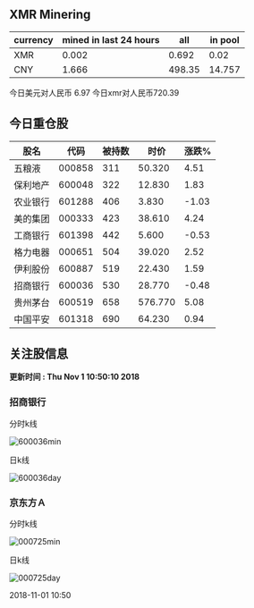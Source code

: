 ## XMR Minering

|currency|mined in last 24 hours|all|in pool|
|---|---|---|---|
|XMR|0.002|0.692|0.02|
|CNY|1.666|498.35|14.757|

今日美元对人民币 6.97	今日xmr对人民币720.39


## 今日重仓股 

|股名|代码|被持数|时价|涨跌%|
|---|---|---|---|---|
|五粮液|000858|311|50.320|4.51|
|保利地产|600048|322|12.830|1.83|
|农业银行|601288|406|3.830|-1.03|
|美的集团|000333|423|38.610|4.24|
|工商银行|601398|442|5.600|-0.53|
|格力电器|000651|504|39.020|2.52|
|伊利股份|600887|519|22.430|1.59|
|招商银行|600036|530|28.770|-0.48|
|贵州茅台|600519|658|576.770|5.08|
|中国平安|601318|690|64.230|0.94|

## 关注股信息
**更新时间 : Thu Nov  1 10:50:10 2018**
### 招商银行 
分时k线

![600036min](http://image.sinajs.cn/newchart/min/n/sh600036.gif)

日k线

![600036day](http://image.sinajs.cn/newchart/daily/n/sh600036.gif)

### 京东方Ａ 
分时k线

![000725min](http://image.sinajs.cn/newchart/min/n/sz000725.gif)

日k线

![000725day](http://image.sinajs.cn/newchart/daily/n/sz000725.gif)

2018-11-01 10:50